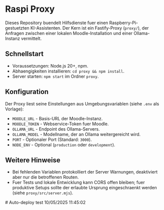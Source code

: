# Raspi Proxy

Dieses Repository buendelt Hilfsdienste fuer einen Raspberry-Pi-gestuetzten KI-Assistenten. Der Kern ist ein Fastify-Proxy (`proxy/`), der Anfragen zwischen einer lokalen Moodle-Installation und einer Ollama-Instanz vermittelt.

## Schnellstart
- Voraussetzungen: Node.js 20+, npm.
- Abhaengigkeiten installieren: `cd proxy && npm install`.
- Server starten: `npm start` im Ordner `proxy`.

## Konfiguration
Der Proxy liest seine Einstellungen aus Umgebungsvariablen (siehe `.env` als Vorlage):
- `MOODLE_URL` - Basis-URL der Moodle-Instanz.
- `MOODLE_TOKEN` - Webservice-Token fuer Moodle.
- `OLLAMA_URL` - Endpoint des Ollama-Servers.
- `OLLAMA_MODEL` - Modellname, der an Ollama weitergereicht wird.
- `PORT` - Optionaler Port (Standard: `3000`).
- `NODE_ENV` - Optional (`production` oder `development`).

## Weitere Hinweise
- Bei fehlenden Variablen protokolliert der Server Warnungen, deaktiviert aber nur die betroffenen Routen.
- Fuer Tests und lokale Entwicklung kann CORS offen bleiben; fuer produktive Setups sollte der erlaubte Ursprung eingeschraenkt werden (siehe `proxy/src/server.mjs`).


 #   A u t o - d e p l o y   t e s t   1 0 / 0 5 / 2 0 2 5   1 1 : 4 5 : 0 2  
 